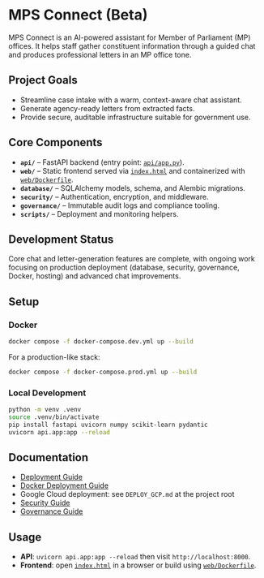 # MPS Connect (Beta)

MPS Connect is an AI-powered assistant for Member of Parliament (MP) offices. It helps staff gather constituent information through a guided chat and produces professional letters in an MP office tone.

## Project Goals

- Streamline case intake with a warm, context-aware chat assistant.
- Generate agency-ready letters from extracted facts.
- Provide secure, auditable infrastructure suitable for government use.

## Core Components

- **`api/`** – FastAPI backend (entry point: [`api/app.py`](api/app.py)).
- **`web/`** – Static frontend served via [`index.html`](index.html) and containerized with [`web/Dockerfile`](web/Dockerfile).
- **`database/`** – SQLAlchemy models, schema, and Alembic migrations.
- **`security/`** – Authentication, encryption, and middleware.
- **`governance/`** – Immutable audit logs and compliance tooling.
- **`scripts/`** – Deployment and monitoring helpers.

## Development Status

Core chat and letter-generation features are complete, with ongoing work focusing on production deployment (database, security, governance, Docker, hosting) and advanced chat improvements.

## Setup

### Docker

```bash
docker compose -f docker-compose.dev.yml up --build
```

For a production-like stack:

```bash
docker compose -f docker-compose.prod.yml up --build
```

### Local Development

```bash
python -m venv .venv
source .venv/bin/activate
pip install fastapi uvicorn numpy scikit-learn pydantic
uvicorn api.app:app --reload
```

## Documentation

- [Deployment Guide](DEPLOYMENT_GUIDE.md)
- [Docker Deployment Guide](DOCKER_DEPLOYMENT_GUIDE.md)
- Google Cloud deployment: see `DEPLOY_GCP.md` at the project root
- [Security Guide](SECURITY_GUIDE.md)
- [Governance Guide](GOVERNANCE_GUIDE.md)

## Usage

- **API**: `uvicorn api.app:app --reload` then visit `http://localhost:8000`.
- **Frontend**: open [`index.html`](index.html) in a browser or build using [`web/Dockerfile`](web/Dockerfile).
